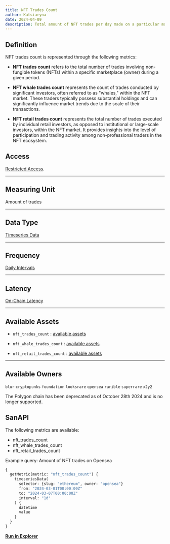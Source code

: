 ```yaml
---
title: NFT Trades Count
author: Katsiaryna
date: 2024-04-09
description: Total amount of NFT trades per day made on a particular marketplace, amount of NFT trades made by NFT whales and amount of NFT trades made by retail users made on a particular marketplace
---
```

## Definition

NFT trades count is represented through the following metrics:

- **NFT trades count** refers to the total number of trades involving non-fungible tokens (NFTs) within a specific marketplace (owner) during a given period.

- **NFT whale trades count** represents the count of trades conducted by significant investors, often referred to as "whales," within the NFT market. These traders typically possess substantial holdings and can significantly influence market trends due to the scale of their transactions.

- **NFT retail trades count** represents the total number of trades executed by individual retail investors, as opposed to institutional or large-scale investors, within the NFT market. It provides insights into the level of participation and trading activity among non-professional traders in the NFT ecosystem.

## Access

[Restricted Access](/metrics/details/access#restricted-access).

---

## Measuring Unit

Amount of trades

---

## Data Type

[Timeseries Data](/metrics/details/data-type#timeseries-data)

---

## Frequency

[Daily Intervals](/metrics/details/frequency#daily-frequency)

---

## Latency

[On-Chain Latency](/metrics/details/latency#on-chain-latency)

---

## Available Assets

- `nft_trades_count` : [available assets](https://api.santiment.net/graphiql?query=%7B%0A%20%20getMetric(metric%3A%20%22nft_trades_count%22)%20%7B%0A%20%20%20%20metadata%20%7B%0A%20%20%20%20%20%20availableSlugs%0A%20%20%20%20%7D%0A%20%20%7D%0A%7D%0A)

- `nft_whale_trades_count` : [available assets](https://api.santiment.net/graphiql?query=%7B%0A%20%20getMetric(metric%3A%20%22nft_whale_trades_count%22)%20%7B%0A%20%20%20%20metadata%20%7B%0A%20%20%20%20%20%20availableSlugs%0A%20%20%20%20%7D%0A%20%20%7D%0A%7D%0A)

- `nft_retail_trades_count` : [available assets](https://api.santiment.net/graphiql?query=%7B%0A%20%20getMetric(metric%3A%20%22nft_retail_trades_count%22)%20%7B%0A%20%20%20%20metadata%20%7B%0A%20%20%20%20%20%20availableSlugs%0A%20%20%20%20%7D%0A%20%20%7D%0A%7D%0A)

---

## Available Owners

`blur`
`cryptopunks`
`foundation`
`looksrare`
`opensea`
`rarible`
`superrare`
`x2y2`

<Notebox type="note">
The Polygon chain has been deprecated as of October 28th 2024 and is no longer supported.
</Notebox>


## SanAPI

The following metrics are available:

- nft_trades_count
- nft_whale_trades_count
- nft_retail_trades_count

Example query: Amount of NFT trades on Opensea

```graphql
{
  getMetric(metric: "nft_trades_count") {
    timeseriesData(
      selector: {slug: "ethereum", owner: "opensea"}
      from: "2024-03-01T00:00:00Z"
      to: "2024-03-07T00:00:00Z"
      interval: "1d"
    ) {
      datetime
      value
    }
  }
}
```

**[Run in
Explorer](<https://api.santiment.net/graphiql?query=%7B%0A%20%20getMetric(metric%3A%20%22nft_trades_count%22)%20%7B%0A%20%20%20%20timeseriesData(%0A%20%20%20%20%20%20selector%3A%20%7Bslug%3A%20%22ethereum%22%2C%20owner%3A%20%22opensea%22%7D%0A%20%20%20%20%20%20from%3A%20%222024-03-01T00%3A00%3A00Z%22%0A%20%20%20%20%20%20to%3A%20%222024-03-07T00%3A00%3A00Z%22%0A%20%20%20%20%20%20interval%3A%20%221d%22%0A%20%20%20%20)%20%7B%0A%20%20%20%20%20%20datetime%0A%20%20%20%20%20%20value%0A%20%20%20%20%7D%0A%20%20%7D%0A%7D>)**
